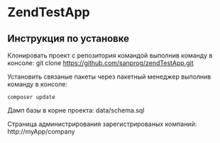 ZendTestApp
=======================



Инструкция по установке
---------------------------

Клонировать проект с репозитория командой выполнив команду в консоле:
    git clone https://github.com/sanprog/zendTestApp.git


Установить связаные пакеты через пакетный менеджер выполнив команду в консоле:

    composer update


Дамп базы в корне проекта: data/schema.sql

Страница администрирования зарегистрированых компаний: http://myApp/company
